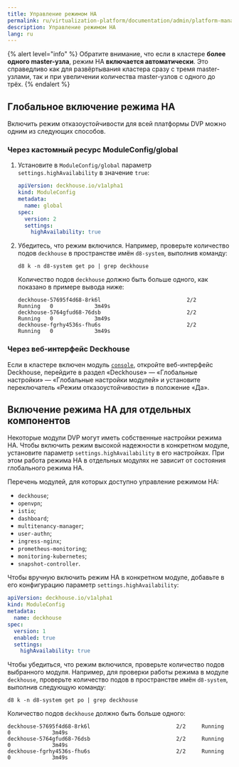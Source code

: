 ```yaml
---
title: Управление режимом HA
permalink: ru/virtualization-platform/documentation/admin/platform-management/high-reliability-and-availability/enable.html
description: Управление режимом HA
lang: ru
---
```


{% alert level="info" %}
Обратите внимание, что если в кластере **более одного master-узла**, режим HA **включается автоматически**. Это справедливо как для развёртывания кластера сразу с тремя master-узлами, так и при увеличении количества master-узлов с одного до трёх.
{% endalert %}

## Глобальное включение режима HA

Включить режим отказоустойчивости для всей платформы DVP можно одним из следующих способов.

### Через кастомный ресурс ModuleConfig/global

1. Установите в `ModuleConfig/global` параметр `settings.highAvailability` в значение `true`:

   ```yaml
   apiVersion: deckhouse.io/v1alpha1
   kind: ModuleConfig
   metadata:
     name: global
   spec:
     version: 2
     settings: 
       highAvailability: true
   ```

1. Убедитесь, что режим включился. Например, проверьте количество подов `deckhouse` в пространстве имён `d8-system`, выполнив команду:

   ```shell
   d8 k -n d8-system get po | grep deckhouse
   ```

   Количество подов `deckhouse` должно быть больше одного, как показано в примере вывода ниже:

   ```text
   deckhouse-57695f4d68-8rk6l                           2/2     Running   0             3m49s
   deckhouse-5764gfud68-76dsb                           2/2     Running   0             3m49s
   deckhouse-fgrhy4536s-fhu6s                           2/2     Running   0             3m49s
   ```

### Через веб-интерфейс Deckhouse

Если в кластере включен модуль [`console`](/products/kubernetes-platform/modules/console/), откройте веб-интерфейс Deckhouse, перейдите в раздел «Deckhouse» — «Глобальные настройки» — «Глобальные настройки модулей» и установите переключатель «Режим отказоустойчивости» в положение «Да».

## Включение режима HA для отдельных компонентов

Некоторые модули DVP могут иметь собственные настройки режима HA. Чтобы включить режим высокой надежности в конкретном модуле, установите параметр `settings.highAvailability` в его настройках. При этом работа режима HA в отдельных модулях не зависит от состояния глобального режима HA.

Перечень модулей, для которых доступно управление режимом HA:

* `deckhouse`;
* `openvpn`;
* `istio`;
* `dashboard`;
* `multitenancy-manager`;
* `user-authn`;
* `ingress-nginx`;
* `prometheus-monitoring`;
* `monitoring-kubernetes`;
* `snapshot-controller`.

Чтобы вручную включить режим HA в конкретном модуле, добавьте в его конфигурацию параметр `settings.highAvailability`:

```yaml
apiVersion: deckhouse.io/v1alpha1
kind: ModuleConfig
metadata:
  name: deckhouse
spec:
  version: 1
  enabled: true
  settings:
    highAvailability: true
```

Чтобы убедиться, что режим включился, проверьте количество подов выбранного модуля. Например, для проверки работы режима в модуле `deckhouse`, проверьте количество подов в пространстве имён `d8-system`, выполнив следующую команду:

```shell
d8 k -n d8-system get po | grep deckhouse
```

Количество подов `deckhouse` должно быть больше одного:

```text
deckhouse-57695f4d68-8rk6l                           2/2     Running   0             3m49s
deckhouse-5764gfud68-76dsb                           2/2     Running   0             3m49s
deckhouse-fgrhy4536s-fhu6s                           2/2     Running   0             3m49s
```
